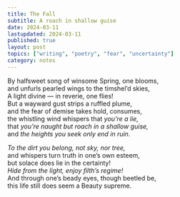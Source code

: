 ```yaml
---
title: The Fall
subtitle: A roach in shallow guise
date: 2024-03-11
lastupdated: 2024-03-11
published: true
layout: post
topics: ["writing", "poetry", "fear", "uncertainty"]
category: notes
---
```


By halfsweet song of winsome Spring, one blooms,<br>
and unfurls pearled wings to the timshel’d skies,<br>
A light divine — in reverie, one flies!<br>
But a wayward gust strips a ruffled plume,<br>
and the fear of demise takes hold, consumes,<br>
the whistling wind whispers that _you’re a lie,_<br>
that _you’re naught but roach in a shallow guise,_<br>
and _the heights you seek only end in ruin._<br>

_To the dirt you belong, not sky, nor tree,_<br>
and whispers turn truth in one’s own esteem,<br>
but solace does lie in the certainty!<br>
_Hide from the light, enjoy filth’s regime!_<br>
And through one’s beady eyes, though beetled be,<br>
this life still does seem a Beauty supreme.
